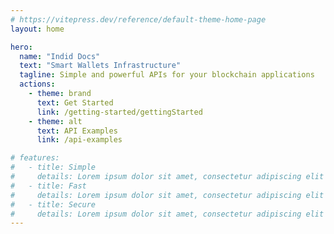 ```yaml
---
# https://vitepress.dev/reference/default-theme-home-page
layout: home

hero:
  name: "Indid Docs"
  text: "Smart Wallets Infrastructure"
  tagline: Simple and powerful APIs for your blockchain applications
  actions:
    - theme: brand
      text: Get Started
      link: /getting-started/gettingStarted
    - theme: alt
      text: API Examples
      link: /api-examples

# features:
#   - title: Simple
#     details: Lorem ipsum dolor sit amet, consectetur adipiscing elit
#   - title: Fast
#     details: Lorem ipsum dolor sit amet, consectetur adipiscing elit
#   - title: Secure
#     details: Lorem ipsum dolor sit amet, consectetur adipiscing elit
---
```



